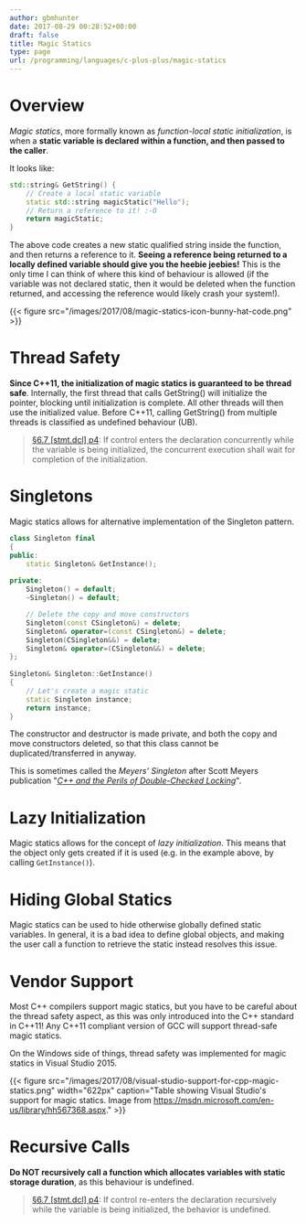 ```yaml
---
author: gbmhunter
date: 2017-08-29 00:28:52+00:00
draft: false
title: Magic Statics
type: page
url: /programming/languages/c-plus-plus/magic-statics
---
```


# Overview

_Magic statics_, more formally known as _function-local static initialization_, is when a **static variable is declared within a function, and then passed to the caller**.

It looks like:

```c++    
std::string& GetString() {
    // Create a local static variable
    static std::string magicStatic("Hello");
    // Return a reference to it! :-O
    return magicStatic;
}
```

The above code creates a new static qualified string inside the function, and then returns a reference to it. **Seeing a reference being returned to a locally defined variable should give you the heebie jeebies!** This is the only time I can think of where this kind of behaviour is allowed (if the variable was not declared static, then it would be deleted when the function returned, and accessing the reference would likely crash your system!).

{{< figure src="/images/2017/08/magic-statics-icon-bunny-hat-code.png"   >}}

# Thread Safety

**Since C++11, the initialization of magic statics is guaranteed to be thread safe**. Internally, the first thread that calls GetString() will initialize the pointer, blocking until initialization is complete. All other threads will then use the initialized value. Before C++11, calling GetString() from multiple threads is classified as undefined behaviour (UB).

> [§6.7 [stmt.dcl] p4](http://www.open-std.org/jtc1/sc22/wg21/docs/papers/2012/n3337.pdf): If control enters the declaration concurrently while the variable is being initialized, the concurrent execution shall wait for completion of the initialization.

# Singletons

Magic statics allows for alternative implementation of the Singleton pattern.

```c++    
class Singleton final
{
public:
    static Singleton& GetInstance();
    
private:
    Singleton() = default;
    ~Singleton() = default;

    // Delete the copy and move constructors 
    Singleton(const CSingleton&) = delete;
    Singleton& operator=(const CSingleton&) = delete;
    Singleton(CSingleton&&) = delete;
    Singleton& operator=(CSingleton&&) = delete;
};
    
Singleton& Singleton::GetInstance()
{
    // Let's create a magic static
    static Singleton instance;
    return instance;
}
```

The constructor and destructor is made private, and both the copy and move constructors deleted, so that this class cannot be duplicated/transferred in anyway.

This is sometimes called the _Meyers' Singleton_ after Scott Meyers publication "[_C++ and the Perils of Double-Checked Locking_](/images/2017/08/Scott-Meyers-Cpp-and-the-Perils-of-Double-Checked-Locking.pdf)".

# Lazy Initialization

Magic statics allows for the concept of _lazy initialization_. This means that the object only gets created if it is used (e.g. in the example above, by calling `GetInstance()`).

# Hiding Global Statics

Magic statics can be used to hide otherwise globally defined static variables. In general, it is a bad idea to define global objects, and making the user call a function to retrieve the static instead resolves this issue.

# Vendor Support

Most C++ compilers support magic statics, but you have to be careful about the thread safety aspect, as this was only introduced into the C++ standard in C++11! Any C++11 compliant version of GCC will support thread-safe magic statics.

On the Windows side of things, thread safety was implemented for magic statics in Visual Studio 2015.

{{< figure src="/images/2017/08/visual-studio-support-for-cpp-magic-statics.png" width="622px" caption="Table showing Visual Studio's support for magic statics. Image from https://msdn.microsoft.com/en-us/library/hh567368.aspx."  >}}

# Recursive Calls

**Do NOT recursively call a function which allocates variables with static storage duration**, as this behaviour is undefined.

> [§6.7 [stmt.dcl] p4](http://www.open-std.org/jtc1/sc22/wg21/docs/papers/2012/n3337.pdf): If control re-enters the declaration recursively while the variable is being initialized, the behavior is undefined.
